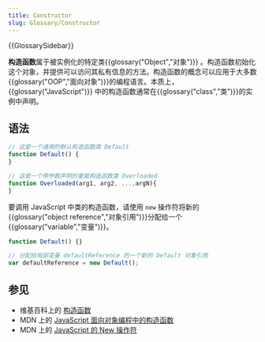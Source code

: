 ```yaml
---
title: Constructor
slug: Glossary/Constructor
---
```


{{GlossarySidebar}}

**构造函数**属于被实例化的特定类{{glossary("Object","对象")}} 。构造函数初始化这个对象，并提供可以访问其私有信息的方法。构造函数的概念可以应用于大多数{{glossary("OOP","面向对象")}}的编程语言。本质上，{{glossary("JavaScript")}} 中的构造函数通常在{{glossary("class","类")}}的实例中声明。

## 语法

```js
// 这是一个通用的默认构造函数类 Default
function Default() {
}

// 这是一个带参数声明的重载构造函数类 Overloaded
function Overloaded(arg1, arg2, ...,argN){
}
```

要调用 JavaScript 中类的构造函数，请使用 `new` 操作符将新的{{glossary("object reference","对象引用")}}分配给一个{{glossary("variable","变量")}}。

```js
function Default() {}

// 分配给局部变量 defaultReference 的一个新的 Default 对象引用
var defaultReference = new Default();
```

## 参见

- 维基百科上的 [构造函数](https://zh.wikipedia.org/wiki/Constructor_%28object-oriented_programming%29)
- MDN 上的 [JavaScript 面向对象编程中的构造函数](/zh-CN/docs/Learn/JavaScript/Objects)
- MDN 上的 [JavaScript 的 New 操作符](/zh-CN/docs/Web/JavaScript/Reference/Operators/new)
